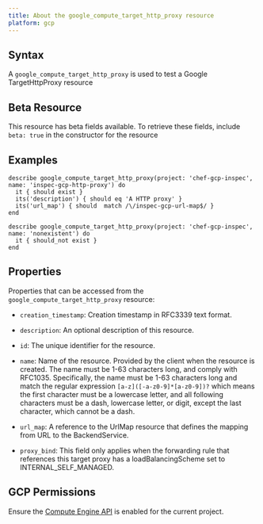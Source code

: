 ```yaml
---
title: About the google_compute_target_http_proxy resource
platform: gcp
---
```


## Syntax
A `google_compute_target_http_proxy` is used to test a Google TargetHttpProxy resource


## Beta Resource
This resource has beta fields available. To retrieve these fields, include `beta: true` in the constructor for the resource

## Examples
```
describe google_compute_target_http_proxy(project: 'chef-gcp-inspec', name: 'inspec-gcp-http-proxy') do
  it { should exist }
  its('description') { should eq 'A HTTP proxy' }
  its('url_map') { should  match /\/inspec-gcp-url-map$/ }
end

describe google_compute_target_http_proxy(project: 'chef-gcp-inspec', name: 'nonexistent') do
  it { should_not exist }
end
```

## Properties
Properties that can be accessed from the `google_compute_target_http_proxy` resource:


  * `creation_timestamp`: Creation timestamp in RFC3339 text format.

  * `description`: An optional description of this resource.

  * `id`: The unique identifier for the resource.

  * `name`: Name of the resource. Provided by the client when the resource is created. The name must be 1-63 characters long, and comply with RFC1035. Specifically, the name must be 1-63 characters long and match the regular expression `[a-z]([-a-z0-9]*[a-z0-9])?` which means the first character must be a lowercase letter, and all following characters must be a dash, lowercase letter, or digit, except the last character, which cannot be a dash.

  * `url_map`: A reference to the UrlMap resource that defines the mapping from URL to the BackendService.

  * `proxy_bind`: This field only applies when the forwarding rule that references this target proxy has a loadBalancingScheme set to INTERNAL_SELF_MANAGED.


## GCP Permissions

Ensure the [Compute Engine API](https://console.cloud.google.com/apis/library/compute.googleapis.com/) is enabled for the current project.
